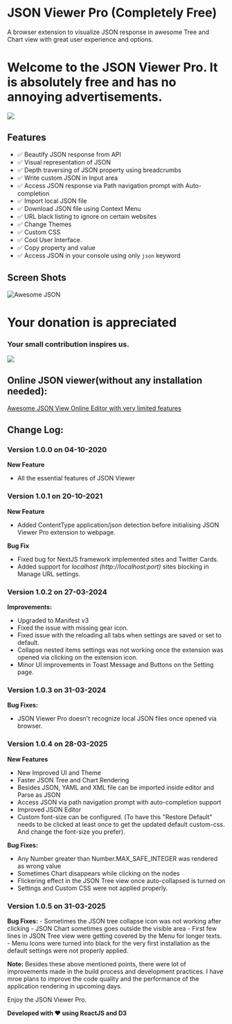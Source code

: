# JSON Viewer Pro (Completely Free)

A browser extension to visualize JSON response in awesome Tree and Chart view with great user experience and options.

# Welcome to the JSON Viewer Pro. It is absolutely free and has no annoying advertisements.

[![](https://raw.githubusercontent.com/rbrahul/Awesome-JSON-Viewer/master/chrome-web-store.png)](https://chrome.google.com/webstore/detail/json-viewer-pro/eifflpmocdbdmepbjaopkkhbfmdgijcc)

## Features

-   ✅ Beautify JSON response from API
-   ✅ Visual representation of JSON
-   ✅ Depth traversing of JSON property using breadcrumbs
-   ✅ Write custom JSON in Input area
-   ✅ Access JSON response via Path navigation prompt with Auto-completion
-   ✅ Import local JSON file
-   ✅ Download JSON file using Context Menu
-   ✅ URL black listing to ignore on certain websites
-   ✅ Change Themes
-   ✅ Custom CSS
-   ✅ Cool User Interface.
-   ✅ Copy property and value
-   ✅ Access JSON in your console using only `json` keyword

## Screen Shots

![Awesome JSON](https://raw.githubusercontent.com/rbrahul/Awesome-JSON/master/awesome-json-slideshow.gif 'Awesome JSON an awesome Chrome extension to assist development')

# Your donation is appreciated

### Your small contribution inspires us.

[![](https://www.paypalobjects.com/en_US/DK/i/btn/btn_donateCC_LG.gif)](https://www.paypal.com/donate?hosted_button_id=VQLQGCRJAAF3L)

## Online JSON viewer(without any installation needed):

[Awesome JSON View Online Editor with very limited features](https://rbrahul.github.io/Awesome-JSON-Viewer/# 'Awesome JSON Viewer')

## Change Log:

### Version 1.0.0 on 04-10-2020

**New Feature**

-   All the essential features of JSON Viewer

### Version 1.0.1 on 20-10-2021

**New Feature**

-   Added ContentType application/json detection before initialising JSON Viewer Pro extension to webpage.

**Bug Fix**

-   Fixed bug for NextJS framework implemented sites and Twitter Cards.
-   Added support for _localhost (http://localhost:port)_ sites blocking in Manage URL settings.

### Version 1.0.2 on 27-03-2024

**Improvements:**

-   Upgraded to Manifest v3
-   Fixed the issue with missing gear icon.
-   Fixed issue with the reloading all tabs when settings are saved or set to default.
-   Collapse nested items settings was not working once the extension was opened via clicking on the extension icon.
-   Minor UI improvements in Toast Message and Buttons on the Setting page.

### Version 1.0.3 on 31-03-2024

**Bug Fixes:**

-   JSON Viewer Pro doesn't recognize local JSON files once opened via browser.

### Version 1.0.4 on 28-03-2025

**New Features**

-   New Improved UI and Theme
-   Faster JSON Tree and Chart Rendering
-   Besides JSON, YAML and XML file can be imported inside editor and Parse as JSON
-   Access JSON via path navigation prompt with auto-completion support
-   Improved JSON Editor
-   Custom font-size can be configured. (To have this "Restore Default" needs to be clicked at least once to get the updated default custom-css. And change the font-size you prefer).

**Bug Fixes:**

-   Any Number greater than Number.MAX_SAFE_INTEGER was rendered as wrong value
-   Sometimes Chart disappears while clicking on the nodes
-   Flickering effect in the JSON Tree view once auto-collapsed is turned on
-   Settings and Custom CSS were not applied properly.

### Version 1.0.5 on 31-03-2025
**Bug Fixes:**
    - Sometimes the JSON tree collapse icon was not working after clicking
    - JSON Chart sometimes goes outside the visible area
    - First few lines in JSON Tree view were getting covered by the Menu for longer texts.
    - Menu Icons were turned into black for the very first installation as the default settings were not properly applied.

**Note:**
Besides these above mentioned points, there were lot of improvements made in the build process and development practices. I have mroe plans to improve the code quality and the performance of the application rendering in upcoming days.

Enjoy the JSON Viewer Pro.

**Developed with ♥ using ReactJS and D3**
